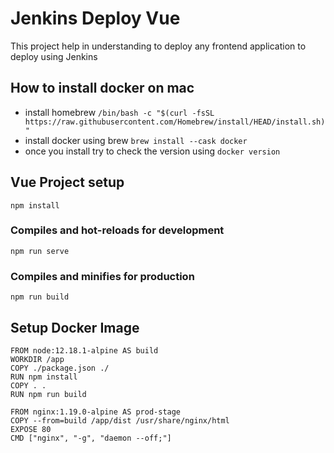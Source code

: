 # Jenkins Deploy Vue
This project help in understanding to deploy any frontend application to deploy using Jenkins


## How to install docker on mac
- install homebrew `/bin/bash -c "$(curl -fsSL https://raw.githubusercontent.com/Homebrew/install/HEAD/install.sh)"`
- install docker using brew `brew install --cask docker`
- once you install try to check the version using `docker version`


## Vue Project setup
```
npm install
```

### Compiles and hot-reloads for development
```
npm run serve
```

### Compiles and minifies for production
```
npm run build
```


## Setup Docker Image
```
FROM node:12.18.1-alpine AS build
WORKDIR /app
COPY ./package.json ./
RUN npm install
COPY . .
RUN npm run build

FROM nginx:1.19.0-alpine AS prod-stage
COPY --from=build /app/dist /usr/share/nginx/html
EXPOSE 80
CMD ["nginx", "-g", "daemon --off;"]
```